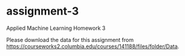 # assignment-3
Applied Machine Learning Homework 3

Please download the data for this assignment from https://courseworks2.columbia.edu/courses/141188/files/folder/Data.
